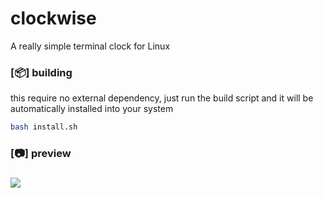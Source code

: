 # clockwise

A really simple terminal clock for Linux

### [📦] building
  this require no external dependency, just run the build script and it will be automatically installed into your system
  ```sh
  bash install.sh
  ```

### [📷] preview
###
![](https://cdn.discordapp.com/attachments/877252078521688124/1106401020550070332/2023-05-11-195713_2488x1054_scrot.png)
